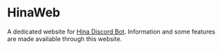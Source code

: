 # HinaWeb
A dedicated website for [Hina Discord Bot](https://github.com/Fr0xty/Hina). Information and some features are made available through this website.